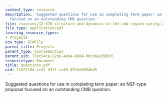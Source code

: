 ```yaml
---
content_type: resource
description: 'Suggested questions for use in completing term paper: an NSF-type proposal
  focused on an outstanding CMB question.'
file: /courses/12-570-structure-and-dynamics-of-the-cmb-region-spring-2004/11b2f104ccdfd37fcaf04918a5094bd5_questions.pdf
file_type: application/pdf
learning_resource_types:
- Projects
ocw_type: OCWFile
parent_title: Projects
parent_type: CourseSection
parent_uid: 739c54ce-5298-4a04-0884-bdc06e1d6b5d
resourcetype: Document
title: questions.pdf
uid: 11b2f104-ccdf-d37f-caf0-4918a5094bd5
---
```

Suggested questions for use in completing term paper: an NSF-type proposal focused on an outstanding CMB question.

